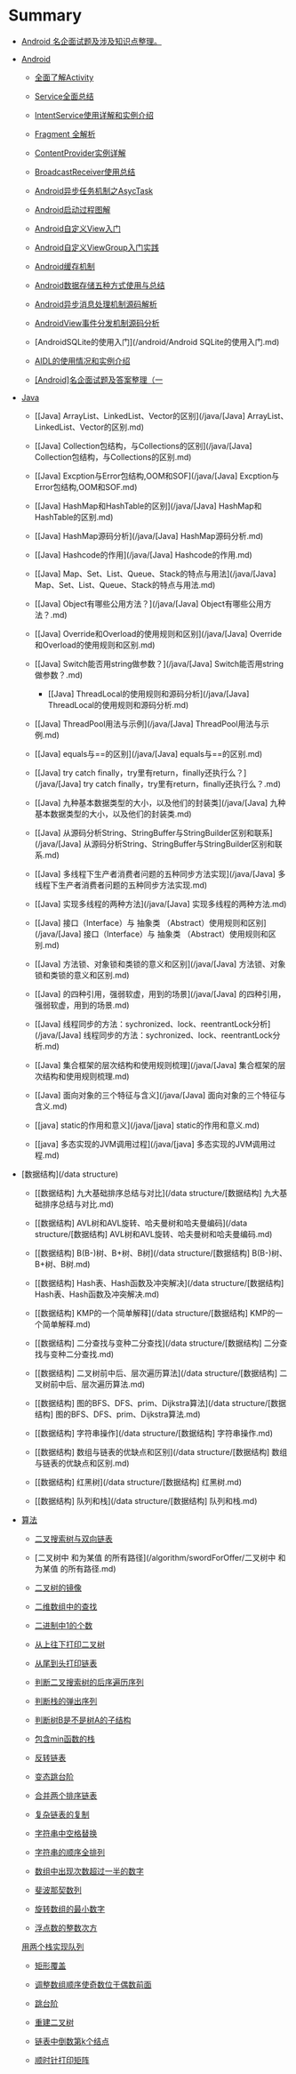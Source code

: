 
# Summary


* [Android 名企面试题及涉及知识点整理。](README.md)

* [Android](/android)

	* [全面了解Activity](/android/全面了解Activity.md)

	* [Service全面总结](/android/Service全面总结.md)

	* [IntentService使用详解和实例介绍](/android/IntentService使用详解和实例介绍.md)

	* [Fragment 全解析](/android/Fragment全解析.md)

	* [ContentProvider实例详解](/android/ContentProvider实例详解.md)

	* [BroadcastReceiver使用总结](/android/BroadcastReceiver使用总结.md)

	* [Android异步任务机制之AsycTask](/android/Android异步任务机制之AsycTask.md)

	* [Android启动过程图解](/android/Android启动过程图解.md)

	* [Android自定义View入门](/android/Android自定义View入门.md)

	* [Android自定义ViewGroup入门实践](/android/Android自定义ViewGroup入门实践.md)

	* [Android缓存机制](/android/Android缓存机制.md)

	* [Android数据存储五种方式使用与总结](/android/Android数据存储五种方式使用与总结.md)

	* [Android异步消息处理机制源码解析](/android/Android异步消息处理机制源码解析.md)

	* [AndroidView事件分发机制源码分析](/android/AndroidView事件分发机制源码分析.md)

	* [AndroidSQLite的使用入门](/android/Android SQLite的使用入门.md)

	* [AIDL的使用情况和实例介绍](/android/AIDL的使用情况和实例介绍.md)

	* [[Android]名企面试题及答案整理（一](/android/[Android]名企面试题及答案整理（一.md) 

  
* [Java](/java)

	* [[Java] ArrayList、LinkedList、Vector的区别](/java/[Java] ArrayList、LinkedList、Vector的区别.md)

	* [[Java] Collection包结构，与Collections的区别](/java/[Java] Collection包结构，与Collections的区别.md)

	* [[Java] Excption与Error包结构,OOM和SOF](/java/[Java] Excption与Error包结构,OOM和SOF.md)

	* [[Java] HashMap和HashTable的区别](/java/[Java] HashMap和HashTable的区别.md)

	* [[Java] HashMap源码分析](/java/[Java] HashMap源码分析.md)

	* [[Java] Hashcode的作用](/java/[Java] Hashcode的作用.md)

	* [[Java] Map、Set、List、Queue、Stack的特点与用法](/java/[Java] Map、Set、List、Queue、Stack的特点与用法.md)
 
	* [[Java] Object有哪些公用方法？](/java/[Java] Object有哪些公用方法？.md)

	* [[Java] Override和Overload的使用规则和区别](/java/[Java] Override和Overload的使用规则和区别.md)

	* [[Java] Switch能否用string做参数？](/java/[Java] Switch能否用string做参数？.md)

		* [[Java] ThreadLocal的使用规则和源码分析](/java/[Java] ThreadLocal的使用规则和源码分析.md)

	* [[Java] ThreadPool用法与示例](/java/[Java] ThreadPool用法与示例.md)
	* [[Java] equals与==的区别](/java/[Java] equals与==的区别.md)

	* [[Java] try catch finally，try里有return，finally还执行么？](/java/[Java] try catch finally，try里有return，finally还执行么？.md)

	* [[Java] 九种基本数据类型的大小，以及他们的封装类](/java/[Java] 九种基本数据类型的大小，以及他们的封装类.md)

	* [[Java] 从源码分析String、StringBuffer与StringBuilder区别和联系](/java/[Java] 从源码分析String、StringBuffer与StringBuilder区别和联系.md)

	* [[Java] 多线程下生产者消费者问题的五种同步方法实现](/java/[Java] 多线程下生产者消费者问题的五种同步方法实现.md)

	* [[Java] 实现多线程的两种方法](/java/[Java] 实现多线程的两种方法.md)

	* [[Java] 接口（Interface）与 抽象类 （Abstract）使用规则和区别](/java/[Java] 接口（Interface）与 抽象类 （Abstract）使用规则和区别.md)

	* [[Java] 方法锁、对象锁和类锁的意义和区别](/java/[Java] 方法锁、对象锁和类锁的意义和区别.md)

	* [[Java] 的四种引用，强弱软虚，用到的场景](/java/[Java] 的四种引用，强弱软虚，用到的场景.md)

	* [[Java] 线程同步的方法：sychronized、lock、reentrantLock分析](/java/[Java] 线程同步的方法：sychronized、lock、reentrantLock分析.md)

	* [[Java] 集合框架的层次结构和使用规则梳理](/java/[Java] 集合框架的层次结构和使用规则梳理.md)

	* [[Java] 面向对象的三个特征与含义](/java/[Java] 面向对象的三个特征与含义.md)

	* [[java] static的作用和意义](/java/[java] static的作用和意义.md)

	* [[java] 多态实现的JVM调用过程](/java/[java] 多态实现的JVM调用过程.md)


* [数据结构](/data structure)

	* [[数据结构] 九大基础排序总结与对比](/data structure/[数据结构] 九大基础排序总结与对比.md)

	* [[数据结构] AVL树和AVL旋转、哈夫曼树和哈夫曼编码](/data structure/[数据结构] AVL树和AVL旋转、哈夫曼树和哈夫曼编码.md)

	* [[数据结构] B(B-)树、B+树、B树](/data structure/[数据结构] B(B-)树、B+树、B树.md)

	* [[数据结构] Hash表、Hash函数及冲突解决](/data structure/[数据结构] Hash表、Hash函数及冲突解决.md)

	* [[数据结构] KMP的一个简单解释](/data structure/[数据结构] KMP的一个简单解释.md)

	* [[数据结构] 二分查找与变种二分查找](/data structure/[数据结构] 二分查找与变种二分查找.md)

	* [[数据结构] 二叉树前中后、层次遍历算法](/data structure/[数据结构] 二叉树前中后、层次遍历算法.md)

	* [[数据结构] 图的BFS、DFS、prim、Dijkstra算法](/data structure/[数据结构] 图的BFS、DFS、prim、Dijkstra算法.md)

	* [[数据结构] 字符串操作](/data structure/[数据结构] 字符串操作.md)

	* [[数据结构] 数组与链表的优缺点和区别](/data structure/[数据结构] 数组与链表的优缺点和区别.md)

	* [[数据结构] 红黑树](/data structure/[数据结构] 红黑树.md)

	* [[数据结构] 队列和栈](/data structure/[数据结构] 队列和栈.md)

* [算法](/algorithm)

	* [二叉搜索树与双向链表](/algorithm/swordForOffer/二叉搜索树与双向链表.md)

	* [二叉树中 和为某值 的所有路径](/algorithm/swordForOffer/二叉树中 和为某值 的所有路径.md)

	* [二叉树的镜像](/algorithm/swordForOffer/二叉树的镜像.md)

	* [二维数组中的查找](/algorithm/swordForOffer/二维数组中的查找.md)

	* [二进制中1的个数](/algorithm/swordForOffer/二进制中1的个数.md)

	* [从上往下打印二叉树](/algorithm/swordForOffer/从上往下打印二叉树.md)

	* [从尾到头打印链表](/algorithm/swordForOffer/从尾到头打印链表.md)

	* [判断二叉搜索树的后序遍历序列](/algorithm/swordForOffer/判断二叉搜索树的后序遍历序列.md)

	* [判断栈的弹出序列](/algorithm/swordForOffer/判断栈的弹出序列.md)

	* [判断树B是不是树A的子结构](/algorithm/swordForOffer/判断树B是不是树A的子结构.md)

	* [包含min函数的栈](/algorithm/swordForOffer/包含min函数的栈.md)

	* [反转链表](/algorithm/swordForOffer/反转链表.md)

	* [变态跳台阶](/algorithm/swordForOffer/变态跳台阶.md)

	* [合并两个排序链表](/algorithm/swordForOffer/合并两个排序链表.md)

	* [复杂链表的复制](/algorithm/swordForOffer/复杂链表的复制.md)

	* [字符串中空格替换](/algorithm/swordForOffer/字符串中空格替换.md)

	* [字符串的顺序全排列](/字符串的顺序全排列.md)

	* [数组中出现次数超过一半的数字](/algorithm/swordForOffer/数组中出现次数超过一半的数字.md)

	* [斐波那契数列](/algorithm/swordForOffer/斐波那契数列.md)

	* [旋转数组的最小数字](/algorithm/swordForOffer/旋转数组的最小数字.md)

	* [浮点数的整数次方](/algorithm/swordForOffer/浮点数的整数次方.md)

	 [用两个栈实现队列](/algorithm/swordForOffer/用两个栈实现队列.md)

	* [矩形覆盖](/algorithm/swordForOffer/矩形覆盖.md)

	* [调整数组顺序使奇数位于偶数前面](/algorithm/swordForOffer/调整数组顺序使奇数位于偶数前面.md)

	* [跳台阶](/algorithm/swordForOffer/跳台阶.md)

	* [重建二叉树](/algorithm/swordForOffer/重建二叉树.md)

	* [链表中倒数第k个结点](/algorithm/swordForOffer/链表中倒数第k个结点.md)

	* [顺时针打印矩阵](/algorithm/swordForOffer/顺时针打印矩阵.md)




